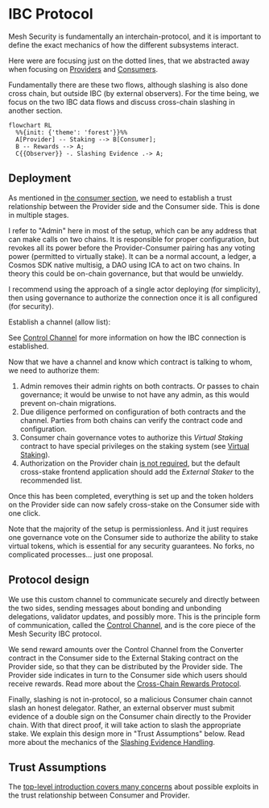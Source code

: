 # IBC Protocol

Mesh Security is fundamentally an interchain-protocol,
and it is important to define the exact mechanics of
how the different subsystems interact.

Here were are focusing just on the dotted lines, that
we abstracted away when focusing on [Providers](../provider/Provider.md)
and [Consumers](../consumer/Consumer.md).

Fundamentally there are these two flows, although slashing
is also done cross chain, but outside IBC (by external observers).
For the time being, we focus on the two IBC data flows
and discuss cross-chain slashing in another section.

```mermaid
flowchart RL
  %%{init: {'theme': 'forest'}}%%
  A[Provider] -- Staking --> B[Consumer];
  B -- Rewards --> A;
  C{{Observer}} -. Slashing Evidence .-> A;
```

## Deployment

As mentioned in [the consumer section](../consumer/Consumer.md),
we need to establish a trust relationship between the Provider side and the Consumer side. This is done in multiple stages.

I refer to "Admin" here in most of the setup, which can be any address that can make calls on two chains.
It is responsible for proper configuration, but revokes all its power before the Provider-Consumer pairing has any
voting power (permitted to virtually stake). It can be a normal account, a ledger, a Cosmos SDK native multisig,
a DAO using ICA to act on two chains. In theory this could be on-chain governance, but that would be unwieldy.

I recommend using the approach of a single actor deploying (for simplicity), then using governance to authorize
the connection once it is all configured (for security).

Establish a channel (allow list):

See [Control Channel](./ControlChannel.md#deployment) for more information on how the IBC connection is established.

Now that we have a channel and know which contract is talking to whom, we need
to authorize them:

1. Admin removes their admin rights on both contracts. Or passes to chain governance; it would be
   unwise to not have any admin, as this would prevent on-chain migrations.
2. Due diligence performed on configuration of both contracts and the channel. Parties from both chains
   can verify the contract code and configuration.
3. Consumer chain governance votes to authorize this _Virtual Staking_ contract to have special
   privileges on the staking system (see [Virtual Staking](../consumer/VirtualStaking.md)).
4. Authorization on the Provider chain [is not required](https://github.com/CosmWasm/mesh-security/blob/begin-architecture/docs/provider/Vault.md#design-decisions),
   but the default cross-stake frontend application should add the _External Staker_ to the recommended list.

Once this has been completed, everything is set up and the token holders on the Provider side
can now safely cross-stake on the Consumer side with one click.

Note that the majority of the setup is permissionless. And it just requires one governance vote on the
Consumer side to authorize the ability to stake virtual tokens, which is essential for any security guarantees.
No forks, no complicated processes... just one proposal.

## Protocol design

We use this custom channel to communicate securely and directly
between the two sides, sending messages about bonding and unbonding
delegations, validator updates, and possibly more. This is the
principle form of communication, called the
[Control Channel](./ControlChannel.md), and is the core
piece of the Mesh Security IBC protocol.

We send reward amounts over the Control Channel from the Converter contract
in the Consumer side to the External Staking contract on the Provider side, so that
they can be distributed by the Provider side. The Provider side
indicates in turn to the Consumer side which users should receive rewards.
Read more about the [Cross-Chain Rewards Protocol](./Rewards.md).

Finally, slashing is not in-protocol, so a malicious Consumer chain
cannot slash an honest delegator. Rather, an external observer must
submit evidence of a double sign on the Consumer chain directly to
the Provider chain. With that direct proof, it will take action to slash
the appropriate stake. We explain this design more in "Trust Assumptions" below.
Read more about the mechanics of the [Slashing Evidence Handling](./Slashing.md).

## Trust Assumptions

The [top-level introduction covers many concerns](../README.md#common-concerns)
about possible exploits in the trust relationship between Consumer and Provider.
